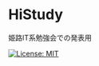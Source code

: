 # HiStudy

姫路IT系勉強会での発表用

[![License: MIT](https://img.shields.io/badge/License-MIT-yellow.svg)](https://github.com/223n/HiStudy/blob/master/LICENSE)
